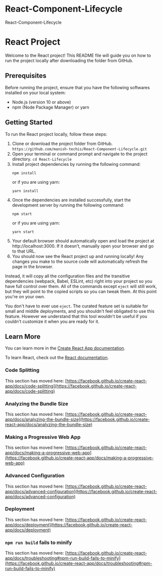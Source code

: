 # React-Component-Lifecycle
React-Component-Lifecycle
# React Project
Welcome to the React project! This README file will guide you on how to run the project locally after downloading the folder from GitHub.
## Prerequisites
Before running the project, ensure that you have the following softwares installed on your local system:
- Node.js (version 10 or above)
- npm (Node Package Manager) or yarn
## Getting Started
To run the React project locally, follow these steps:
1. Clone or download the project folder from GitHub.
        `https://github.com/manish-techis/React-Component-Lifecycle.git`
2. Open your terminal or command prompt and navigate to the project directory.
        `cd React-Lifecycle`
3. Install project dependencies by running the following command:
   ```
   npm install
   ```
   or if you are using yarn:
   ```
   yarn install
   ```
4. Once the dependencies are installed successfully, start the development server by running the following command:
    ```
    npm start
    ```
   or if you are using yarn:
    ```
    yarn start
    ```
5. Your default browser should automatically open and load the project at http://localhost:3000. If it doesn’t, manually open your browser and go to that URL.
6. You should now see the React project up and running locally! Any changes you make to the source code will automatically refresh the page in the browser.

Instead, it will copy all the configuration files and the transitive dependencies (webpack, Babel, ESLint, etc) right into your project so you have full control over them. All of the commands except `eject` will still work, but they will point to the copied scripts so you can tweak them. At this point you're on your own.

You don't have to ever use `eject`. The curated feature set is suitable for small and middle deployments, and you shouldn't feel obligated to use this feature. However we understand that this tool wouldn't be useful if you couldn't customize it when you are ready for it.

## Learn More

You can learn more in the [Create React App documentation](https://facebook.github.io/create-react-app/docs/getting-started).

To learn React, check out the [React documentation](https://reactjs.org/).

### Code Splitting

This section has moved here: [https://facebook.github.io/create-react-app/docs/code-splitting](https://facebook.github.io/create-react-app/docs/code-splitting)

### Analyzing the Bundle Size

This section has moved here: [https://facebook.github.io/create-react-app/docs/analyzing-the-bundle-size](https://facebook.github.io/create-react-app/docs/analyzing-the-bundle-size)

### Making a Progressive Web App

This section has moved here: [https://facebook.github.io/create-react-app/docs/making-a-progressive-web-app](https://facebook.github.io/create-react-app/docs/making-a-progressive-web-app)

### Advanced Configuration

This section has moved here: [https://facebook.github.io/create-react-app/docs/advanced-configuration](https://facebook.github.io/create-react-app/docs/advanced-configuration)

### Deployment

This section has moved here: [https://facebook.github.io/create-react-app/docs/deployment](https://facebook.github.io/create-react-app/docs/deployment)

### `npm run build` fails to minify

This section has moved here: [https://facebook.github.io/create-react-app/docs/troubleshooting#npm-run-build-fails-to-minify](https://facebook.github.io/create-react-app/docs/troubleshooting#npm-run-build-fails-to-minify)
